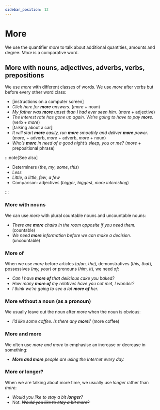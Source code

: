 ```yaml
---
sidebar_position: 12
---
```


# More

We use the quantifier *more* to talk about additional quantities, amounts and degree. *More* is a comparative word.

## More with nouns, adjectives, adverbs, verbs, prepositions

We use *more* with different classes of words. We use *more* after verbs but before every other word class:

- \[instructions on a computer screen\]
- *Click here for **more** answers.* (*more* + noun)
- *My father was **more** upset than I had ever seen him.* (*more* + adjective)
- *The interest rate has gone up again. We’re going to have to pay **more**.* (verb + *more*)
- \[talking about a car\]
- *It will start **more** easily, run **more** smoothly and deliver **more** power*. (*more*, + adverb, *more* + adverb, *more* + noun)
- *Who’s **more** in need of a good night’s sleep, you or me?* (*more* + prepositional phrase)

:::note[See also]

- Determiners (*the, my*, *some*, *this*)
- *Less*
- *Little*, *a little*, *few*, *a few*
- Comparison: adjectives (*bigger*, *biggest*, *more interesting*)

:::

### More with nouns

We can use *more* with plural countable nouns and uncountable nouns:

- *There are **more** chairs in the room opposite if you need them.* (countable)
- *We need **more** information before we can make a decision.* (uncountable)

### More of

When we use *more* before articles (*a/an, the*), demonstratives (*this, that*), possessives (*my, your*) or pronouns (*him, it*), we need *of*:

- *Can I have **more of** that delicious cake you baked?*
- *How many **more of** my relatives have you not met, I wonder?*
- *I think we’re going to see a lot **more of** her.*

### More without a noun (as a pronoun)

We usually leave out the noun after *more* when the noun is obvious:

- *I’d like some coffee. Is there any **more**?* (more coffee)

### More and more

We often use *more and more* to emphasise an increase or decrease in something:

- ***More and more*** *people are using the Internet every day.*

### More or longer?

When we are talking about more time, we usually use *longer* rather than *more*:

- *Would you like to stay a bit **longer**?*
- Not: *~~Would you like to stay a bit more?~~*
